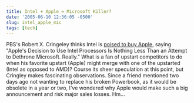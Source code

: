 ```yaml
---
title: Intel + Apple = Microsoft Killer?
date: '2005-06-10 12:36:05 -0500'
slug: intel_apple_mic
tags: [tech]
---
```


PBS's Robert X. Cringeley thinks Intel is [poised to buy
Apple](http://www.pbs.org/cringely/pulpit/pulpit20050609.html), saying "Apple's Decision to Use Intel Processors Is Nothing Less Than
an Attempt to Dethrone Microsoft. Really." What is a fan of upstart competitors
to do when his favorite upstart (Apple) might merge with one of the upstarted
(Intel as opposed to AMD)? Course its sheer speculation at this point, but
Cringley makes fascinating observations. Since a friend mentioned two days ago
not wanting to replace his broken Powerbook, as it would be obsolete in a year
or two, I've wondered why Apple would make such a big announcement and risk
major sales losses. Hm...
